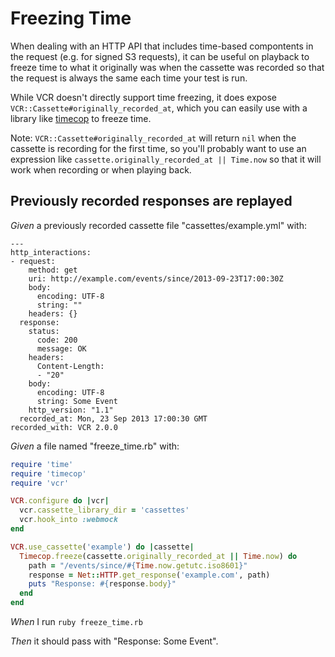 # Freezing Time

When dealing with an HTTP API that includes time-based compontents
  in the request (e.g. for signed S3 requests), it can be useful
  on playback to freeze time to what it originally was when the
  cassette was recorded so that the request is always the same
  each time your test is run.

  While VCR doesn't directly support time freezing, it does
  expose `VCR::Cassette#originally_recorded_at`, which you can
  easily use with a library like
  [timecop](https://github.com/travisjeffery/timecop)
  to freeze time.

  Note: `VCR::Cassette#originally_recorded_at` will return `nil`
  when the cassette is recording for the first time, so you'll
  probably want to use an expression like
  `cassette.originally_recorded_at || Time.now` so that it
  will work when recording or when playing back.

## Previously recorded responses are replayed

_Given_ a previously recorded cassette file "cassettes/example.yml" with:

```
--- 
http_interactions: 
- request: 
    method: get
    uri: http://example.com/events/since/2013-09-23T17:00:30Z
    body: 
      encoding: UTF-8
      string: ""
    headers: {}
  response: 
    status: 
      code: 200
      message: OK
    headers: 
      Content-Length: 
      - "20"
    body: 
      encoding: UTF-8
      string: Some Event
    http_version: "1.1"
  recorded_at: Mon, 23 Sep 2013 17:00:30 GMT
recorded_with: VCR 2.0.0
```

_Given_ a file named "freeze_time.rb" with:

```ruby
require 'time'
require 'timecop'
require 'vcr'

VCR.configure do |vcr|
  vcr.cassette_library_dir = 'cassettes'
  vcr.hook_into :webmock
end

VCR.use_cassette('example') do |cassette|
  Timecop.freeze(cassette.originally_recorded_at || Time.now) do
    path = "/events/since/#{Time.now.getutc.iso8601}"
    response = Net::HTTP.get_response('example.com', path)
    puts "Response: #{response.body}"
  end
end
```

_When_ I run `ruby freeze_time.rb`

_Then_ it should pass with "Response: Some Event".
